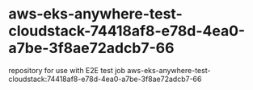 # aws-eks-anywhere-test-cloudstack-74418af8-e78d-4ea0-a7be-3f8ae72adcb7-66
repository for use with E2E test job aws-eks-anywhere-test-cloudstack:74418af8-e78d-4ea0-a7be-3f8ae72adcb7-66

